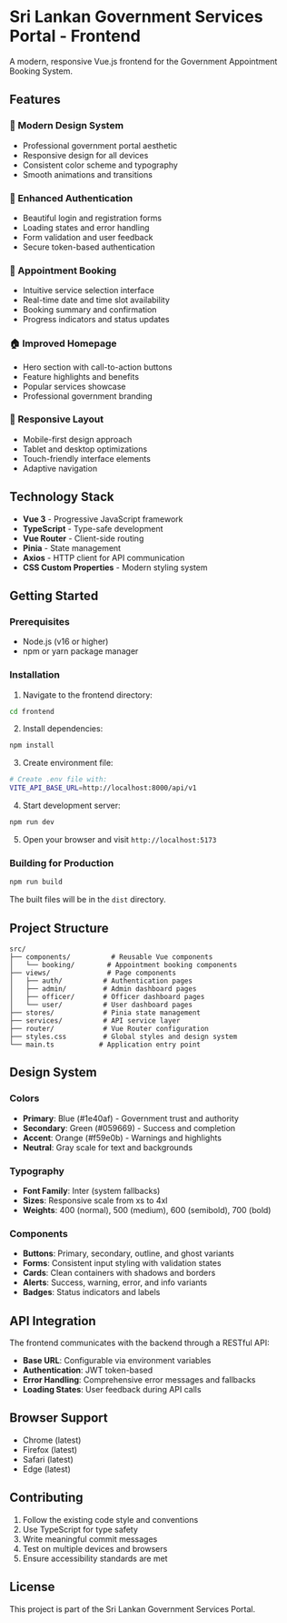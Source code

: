 # Sri Lankan Government Services Portal - Frontend

A modern, responsive Vue.js frontend for the Government Appointment Booking System.

## Features

### 🎨 Modern Design System
- Professional government portal aesthetic
- Responsive design for all devices
- Consistent color scheme and typography
- Smooth animations and transitions

### 🔐 Enhanced Authentication
- Beautiful login and registration forms
- Loading states and error handling
- Form validation and user feedback
- Secure token-based authentication

### 📅 Appointment Booking
- Intuitive service selection interface
- Real-time date and time slot availability
- Booking summary and confirmation
- Progress indicators and status updates

### 🏠 Improved Homepage
- Hero section with call-to-action buttons
- Feature highlights and benefits
- Popular services showcase
- Professional government branding

### 📱 Responsive Layout
- Mobile-first design approach
- Tablet and desktop optimizations
- Touch-friendly interface elements
- Adaptive navigation

## Technology Stack

- **Vue 3** - Progressive JavaScript framework
- **TypeScript** - Type-safe development
- **Vue Router** - Client-side routing
- **Pinia** - State management
- **Axios** - HTTP client for API communication
- **CSS Custom Properties** - Modern styling system

## Getting Started

### Prerequisites
- Node.js (v16 or higher)
- npm or yarn package manager

### Installation

1. Navigate to the frontend directory:
```bash
cd frontend
```

2. Install dependencies:
```bash
npm install
```

3. Create environment file:
```bash
# Create .env file with:
VITE_API_BASE_URL=http://localhost:8000/api/v1
```

4. Start development server:
```bash
npm run dev
```

5. Open your browser and visit `http://localhost:5173`

### Building for Production

```bash
npm run build
```

The built files will be in the `dist` directory.

## Project Structure

```
src/
├── components/          # Reusable Vue components
│   └── booking/        # Appointment booking components
├── views/              # Page components
│   ├── auth/          # Authentication pages
│   ├── admin/         # Admin dashboard pages
│   ├── officer/       # Officer dashboard pages
│   └── user/          # User dashboard pages
├── stores/            # Pinia state management
├── services/          # API service layer
├── router/            # Vue Router configuration
├── styles.css         # Global styles and design system
└── main.ts           # Application entry point
```

## Design System

### Colors
- **Primary**: Blue (#1e40af) - Government trust and authority
- **Secondary**: Green (#059669) - Success and completion
- **Accent**: Orange (#f59e0b) - Warnings and highlights
- **Neutral**: Gray scale for text and backgrounds

### Typography
- **Font Family**: Inter (system fallbacks)
- **Sizes**: Responsive scale from xs to 4xl
- **Weights**: 400 (normal), 500 (medium), 600 (semibold), 700 (bold)

### Components
- **Buttons**: Primary, secondary, outline, and ghost variants
- **Forms**: Consistent input styling with validation states
- **Cards**: Clean containers with shadows and borders
- **Alerts**: Success, warning, error, and info variants
- **Badges**: Status indicators and labels

## API Integration

The frontend communicates with the backend through a RESTful API:

- **Base URL**: Configurable via environment variables
- **Authentication**: JWT token-based
- **Error Handling**: Comprehensive error messages and fallbacks
- **Loading States**: User feedback during API calls

## Browser Support

- Chrome (latest)
- Firefox (latest)
- Safari (latest)
- Edge (latest)

## Contributing

1. Follow the existing code style and conventions
2. Use TypeScript for type safety
3. Write meaningful commit messages
4. Test on multiple devices and browsers
5. Ensure accessibility standards are met

## License

This project is part of the Sri Lankan Government Services Portal.

